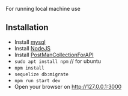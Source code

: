 For running local machine use 
## Installation
* Install [mysql](https://dev.mysql.com/doc/)
* Install [NodeJS](https://nodejs.org/en/download/)
* Install [PostManCollectionForAPI](https://www.getpostman.com/collections/f8f21dd457ff019f20f7/)
* `sudo apt install npm`  // for ubuntu 
* `npm install`
* `sequelize db:migrate`
* `npm run start dev`
* Open your browser on http://127.0.0.1:3000